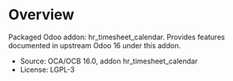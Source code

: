 # Overview

Packaged Odoo addon: hr_timesheet_calendar. Provides features documented in upstream Odoo 16 under this addon.

- Source: OCA/OCB 16.0, addon hr_timesheet_calendar
- License: LGPL-3
